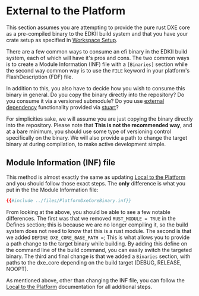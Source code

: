# External to the Platform

This section assumes you are attempting to provide the pure rust DXE core as a pre-compiled binary
to the EDKII build system and that you have your crate setup as specified in [Workspace Setup](./compile_external.md).

There are a few common ways to consume an efi binary in the EDKII build system, each of which will
have it's pros and cons. The two common ways is to create a Module Information (INF) file with a
`[Binaries]` section while the second way common way is to use the `FILE` keyword in your
platform's FlashDescription (FDF) file.

In addition to this, you also have to decide how you wish to consume this binary in general. Do you
copy the binary directly into the repository? Do you consume it via a versioned submodule? Do you
use [external dependency](https://www.tianocore.org/edk2-pytool-extensions/features/extdep/)
functionality provided via [stuart](https://www.tianocore.org/edk2-pytool-extensions/)?

For simplicities sake, we will assume you are just copying the binary directly into the repository.
Please note that **This is not the recommended way**, and at a bare minimum, you should use some
type of versioning control specifically on the binary. We will also provide a path to change the
target binary at during compilation, to make active development simple.

## Module Information (INF) file

This method is almost exactly the same as updating [Local to the Platform](./platform_local.md) and
you should follow those exact steps. The **only** difference is what you put in the the Module
Information file:

``` toml
{{#include ../files/PlatformDxeCoreBinary.inf}}
```

From looking at the above, you should be able to see a few notable differences. The first was that
we removed `RUST_MODULE = TRUE` in the Defines section; this is because we are no longer compiling
it, so the build system does not need to know that this is a rust module. The second is that we
added `DEFINE DXE_CORE_BASE_PATH =`; This is what allows you to provide a path change to the target
binary while building. By adding this define on the command line of the build command, you can
easily switch the targeted binary. The third and final change is that we added a `Binaries`
section, with paths to the dxe_core depending on the build target (DEBUG, RELEASE, NOOPT).

As mentioned above, other than changing the INF file, you can follow the [Local to the Platform](./platform_local.md)
documentation for all additional steps.
